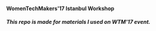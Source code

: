 #### WomenTechMakers'17 Istanbul Workshop 
##### This repo is made for materials I used on WTM'17 event.
